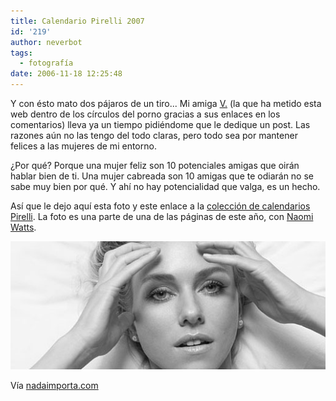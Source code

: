 ```yaml
---
title: Calendario Pirelli 2007
id: '219'
author: neverbot
tags:
  - fotografía
date: 2006-11-18 12:25:48
---
```


Y con ésto mato dos pájaros de un tiro... Mi amiga [V.](http://malgustoytipicachica.blogspot.com/) (la que ha metido esta web dentro de los círculos del porno gracias a sus enlaces en los comentarios) lleva ya un tiempo pidiéndome que le dedique un post. Las razones aún no las tengo del todo claras, pero todo sea por mantener felices a las mujeres de mi entorno.

¿Por qué? Porque una mujer feliz son 10 potenciales amigas que oirán hablar bien de ti. Una mujer cabreada son 10 amigas que te odiarán no se sabe muy bien por qué. Y ahí no hay potencialidad que valga, es un hecho.

Así que le dejo aquí esta foto y este enlace a la [colección de calendarios Pirelli](http://www.pirellical.com/). La foto es una parte de una de las páginas de este año, con [Naomi Watts](http://www.imdb.com/name/nm0915208/).

![Naomi Watts en el calendario Pirelli](./calendario-pirelli-2007/NaomiWattsPirelli.jpg "Naomi Watts en el calendario Pirelli")

Vía [nadaimporta.com](http://www.nadaimporta.com/?p=276)